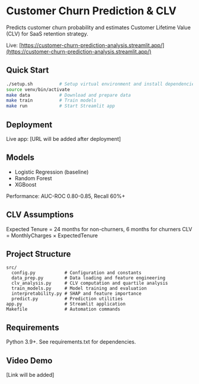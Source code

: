 # Customer Churn Prediction & CLV

Predicts customer churn probability and estimates Customer Lifetime Value (CLV) for SaaS retention strategy.

Live: [https://customer-churn-prediction-analysis.streamlit.app/](https://customer-churn-prediction-analysis.streamlit.app/)

## Quick Start

```bash
./setup.sh          # Setup virtual environment and install dependencies
source venv/bin/activate
make data           # Download and prepare data
make train          # Train models
make run            # Start Streamlit app
```

## Deployment

Live app: [URL will be added after deployment]

## Models

- Logistic Regression (baseline)
- Random Forest
- XGBoost

Performance: AUC-ROC 0.80-0.85, Recall 60%+

## CLV Assumptions

Expected Tenure = 24 months for non-churners, 6 months for churners
CLV = MonthlyCharges × ExpectedTenure

## Project Structure

```
src/
  config.py           # Configuration and constants
  data_prep.py        # Data loading and feature engineering
  clv_analysis.py     # CLV computation and quartile analysis
  train_models.py     # Model training and evaluation
  interpretability.py # SHAP and feature importance
  predict.py          # Prediction utilities
app.py                # Streamlit application
Makefile              # Automation commands
```

## Requirements

Python 3.9+. See requirements.txt for dependencies.

## Video Demo

[Link will be added]
